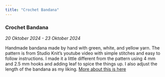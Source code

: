 ```yaml
---
title: "Crochet Bandana"
---
```


### Crochet Bandana

*20 Oktober 2024 - 23 Oktober 2024*

Handmade bandana made by hand with green, white, and yellow yarn. The pattern is from Studio Knit’s youtube video with simple stitches and easy to follow instructions. I made it a little different from the pattern using 4 mm and 2.5 mm hooks and adding leaf to spice the things up. I also adjust the length of the bandana as my liking. [More about this is here](https://gohugo.io)